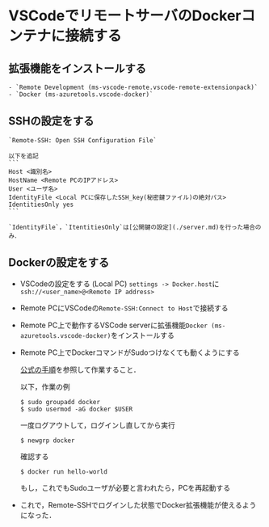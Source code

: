 # VSCodeでリモートサーバのDockerコンテナに接続する

## 拡張機能をインストールする
	- `Remote Development (ms-vscode-remote.vscode-remote-extensionpack)`
	- `Docker (ms-azuretools.vscode-docker)`

## SSHの設定をする
	`Remote-SSH: Open SSH Configuration File`

	以下を追記
	```
	Host <識別名>
	HostName <Remote PCのIPアドレス>
	User <ユーザ名>
	IdentityFile <Local PCに保存したSSH_key(秘密鍵ファイル)の絶対パス>
	IdentitiesOnly yes
	```	

    `IdentityFile`，`ItentitiesOnly`は[公開鍵の設定](./server.md)を行った場合のみ．

## Dockerの設定をする

- VSCodeの設定をする (Local PC)
	`settings -> Docker.host`に`ssh://<user_name>@<Remote IP address>`

- Remote PCにVSCodeの`Remote-SSH:Connect to Host`で接続する

- Remote PC上で動作するVSCode serverに拡張機能`Docker (ms-azuretools.vscode-docker)`をインストールする

- Remote PC上でDockerコマンドがSudoつけなくても動くようにする

	[公式の手順](https://docs.docker.com/engine/install/linux-postinstall/)を参照して作業すること．

	以下，作業の例
	```
	$ sudo groupadd docker
	$ sudo usermod -aG docker $USER
	```

	一度ログアウトして，ログインし直してから実行
	```
	$ newgrp docker
	```

	確認する
	```
	$ docker run hello-world
	```

	もし，これでもSudoユーザが必要と言われたら，PCを再起動する


- これで，Remote-SSHでログインした状態でDocker拡張機能が使えるようになった．
